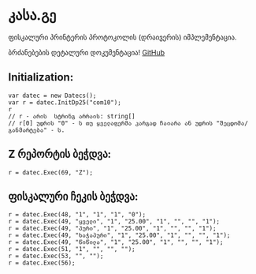 # კასა.გე
ფისკალური პრინტერის პროტოკოლის (დრაივერის) იმპლემენტაცია.

ბრძანებების დეტალური დოკუმენტაცია!
[GitHub](https://github.com/Antares007/KASA_GE/blob/master/docs/FPCommands.html)


## Initialization:
```
var datec = new Datecs();
var r = datec.InitDp25("com10");
r
// r - არის  სტრინგ არრაის: string[]
// r[0] უდრის "0" - ს თუ ყველაფერმა კარგად ჩაიარა ან უდრის "შეცდომა/განმარტება" - ს.

```
## Z რეპორტის ბეჭდვა:
```
r = datec.Exec(69, "Z");
```
## ფისკალური ჩეკის ბეჭდვა:
```
r = datec.Exec(48, "1", "1", "1", "0");
r = datec.Exec(49, "ყველი", "1", "25.00", "1", "", "", "1");
r = datec.Exec(49, "პური", "1", "25.00", "1", "", "", "1");
r = datec.Exec(49, "ხაჭაპური", "1", "25.00", "1", "", "", "1");
r = datec.Exec(49, "წიწილა", "1", "25.00", "1", "", "", "1");
r = datec.Exec(51, "1", "", "", "");
r = datec.Exec(53, "", "");
r = datec.Exec(56);
```
